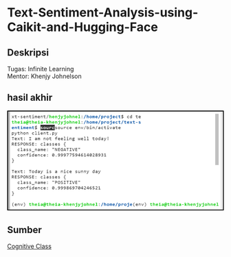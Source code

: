# Text-Sentiment-Analysis-using-Caikit-and-Hugging-Face
## Deskripsi
Tugas: Infinite Learning <br>
Mentor: Khenjy Johnelson
## hasil akhir
![hasil](https://github.com/khenjyjohnelson/Text-Sentiment-Analysis-using-Caikit-and-Hugging-Face/blob/main/text_sentiment/hts)
## Sumber
[Cognitive Class](https://cognitiveclass.ai/courses/text-sentiment-analysis-using-caikit-and-hugging-face)
